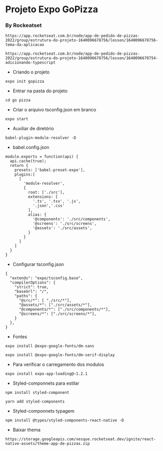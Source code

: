 # Projeto Expo GoPizza

### By Rockeatset
``` Theme
https://app.rocketseat.com.br/node/app-de-pedido-de-pizzas-2022/group/estrutura-do-projeto-1640096678756/lesson/1640096678756-tema-da-aplicacao
```
```Inicial
https://app.rocketseat.com.br/node/app-de-pedido-de-pizzas-2022/group/estrutura-do-projeto-1640096678756/lesson/1640096678754-adicionando-typescript
```

* Criando o projeto 
```
expo init gopizza
```

* Entrar na pasta do projeto
```
cd go pizza
```

* Criar o arquivo tsconfig.json em branco
```
expo start
```

* Auxiliar de diretório
```
babel-plugin-module-resolver -D
```

* babel.config.json
```
module.exports = function(api) {
  api.cache(true);
  return {
    presets: ['babel-preset-expo'],
    plugins:[
      [
        'module-resolver',
        {
          root: ['./src'],
          extensions: [
            '.ts', '.tsx', '.js',
            '.json','.css'
          ],
          alias: {
            '@components': './src/components',
            '@screens': './src/screens',
            '@assets': './src/assets',
          }
        }
      ]
    ]
  }
}
```

* Configurar tsconfig.json
```
{
  "extends": "expo/tsconfig.base",
  "compilerOptions": {
    "strict": true,
    "baseUrl": "/",
    "paths": {
      "@src/*": [ "./src/*"],
      "@assets/*": ["./src/assets/*"],
      "@components/*": ["./src/components/*"],
      "@screens/*": ["./src/screens/*"],
    }
  },
}
```

* Fontes
```
expo install @expo-google-fonts/dm-sans
```
```
expo install @expo-google-fonts/dm-serif-display
```

* Para verificar o carregamento dos modulos
```
expo install expo-app-loading@~1.2.1
```

* Styled-componnets para estilar
```
npm install styled-component
```
```
yarn add styled-components
```

* Styled-componnets typagem
```
npm install @types/styled-components-react-native -D
```

* Baixar thema
```
https://storage.googleapis.com/xesque.rocketseat.dev/ignite/react-native-assets/theme-app-de-pizzas.zip
```
